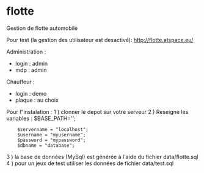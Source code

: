 # flotte
Gestion de flotte automobile

Pour test (la gestion des utilisateur est desactivé): http://flotte.atspace.eu/ 
                                                                      
Administration :                                                                                
   - login : admin                                                                                
   - mdp :   admin
   
Chauffeur :                                                                                
   - login : demo                                                                                
   - plaque : au choix

Pour l"instalation : 
  1 ) clonner le depot sur votre serveur
  2 ) Reseigne les variables :
        $BASE_PATH='';

        $servername = "localhost";
        $username = "myusername";
        $password = "mypassword";
        $dbname = "database";
  3 ) la base de données (MySql) est générée à l'aide du fichier data/flotte.sql
  4 ) pour un jeux de test utiliser les données de fichier data/test.sql 
